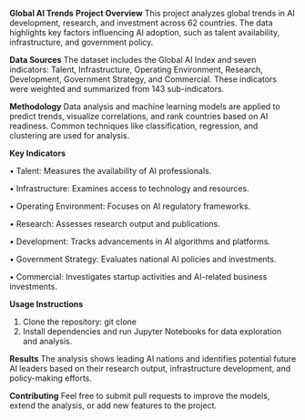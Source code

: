 **Global AI Trends**
**Project Overview**
This project analyzes global trends in AI development, research, and investment across 62 countries. The data highlights key factors influencing AI adoption, such as talent availability, infrastructure, and government policy.


**Data Sources**
The dataset includes the Global AI Index and seven indicators: Talent, Infrastructure, Operating Environment, Research, Development, Government Strategy, and Commercial. These indicators were weighted and summarized from 143 sub-indicators.


**Methodology**
Data analysis and machine learning models are applied to predict trends, visualize correlations, and rank countries based on AI readiness. Common techniques like classification, regression, and clustering are used for analysis.


**Key Indicators**

•	Talent: Measures the availability of AI professionals.

•	Infrastructure: Examines access to technology and resources.

•	Operating Environment: Focuses on AI regulatory frameworks.

•	Research: Assesses research output and publications.

•	Development: Tracks advancements in AI algorithms and platforms.

•	Government Strategy: Evaluates national AI policies and investments.

•	Commercial: Investigates startup activities and AI-related business investments.


**Usage Instructions**
1.	Clone the repository: git clone <repo-url>
2.	Install dependencies and run Jupyter Notebooks for data exploration and analysis.


**Results**
The analysis shows leading AI nations and identifies potential future AI leaders based on their research output, infrastructure development, and policy-making efforts.


**Contributing**
Feel free to submit pull requests to improve the models, extend the analysis, or add new features to the project.
